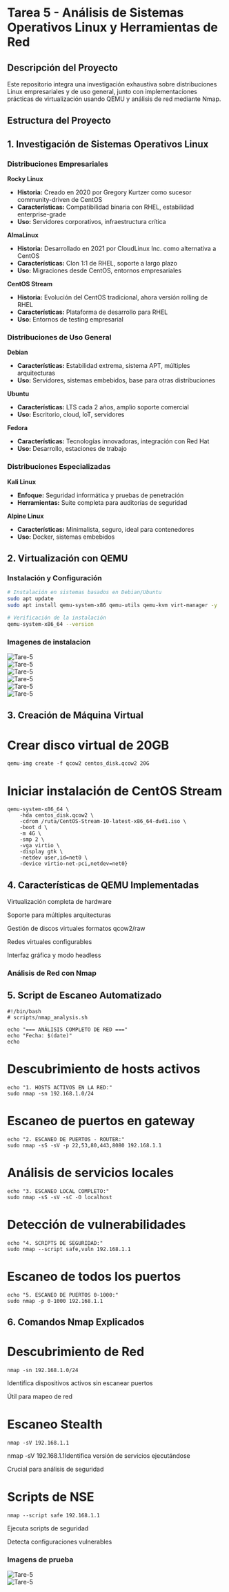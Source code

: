 # Tarea 5 - Análisis de Sistemas Operativos Linux y Herramientas de Red

## Descripción del Proyecto
Este repositorio integra una investigación exhaustiva sobre distribuciones Linux empresariales y de uso general, junto con implementaciones prácticas de virtualización usando QEMU y análisis de red mediante Nmap.

## Estructura del Proyecto


## 1. Investigación de Sistemas Operativos Linux

### Distribuciones Empresariales

**Rocky Linux**
- **Historia:** Creado en 2020 por Gregory Kurtzer como sucesor community-driven de CentOS
- **Características:** Compatibilidad binaria con RHEL, estabilidad enterprise-grade
- **Uso:** Servidores corporativos, infraestructura crítica

**AlmaLinux**
- **Historia:** Desarrollado en 2021 por CloudLinux Inc. como alternativa a CentOS
- **Características:** Clon 1:1 de RHEL, soporte a largo plazo
- **Uso:** Migraciones desde CentOS, entornos empresariales

**CentOS Stream**
- **Historia:** Evolución del CentOS tradicional, ahora versión rolling de RHEL
- **Características:** Plataforma de desarrollo para RHEL
- **Uso:** Entornos de testing empresarial

### Distribuciones de Uso General

**Debian**
- **Características:** Estabilidad extrema, sistema APT, múltiples arquitecturas
- **Uso:** Servidores, sistemas embebidos, base para otras distribuciones

**Ubuntu**
- **Características:** LTS cada 2 años, amplio soporte comercial
- **Uso:** Escritorio, cloud, IoT, servidores

**Fedora**
- **Características:** Tecnologías innovadoras, integración con Red Hat
- **Uso:** Desarrollo, estaciones de trabajo

### Distribuciones Especializadas

**Kali Linux**
- **Enfoque:** Seguridad informática y pruebas de penetración
- **Herramientas:** Suite completa para auditorías de seguridad

**Alpine Linux**
- **Características:** Minimalista, seguro, ideal para contenedores
- **Uso:** Docker, sistemas embebidos

## 2. Virtualización con QEMU

### Instalación y Configuración

```bash
# Instalación en sistemas basados en Debian/Ubuntu
sudo apt update
sudo apt install qemu-system-x86 qemu-utils qemu-kvm virt-manager -y

# Verificación de la instalación
qemu-system-x86_64 --version
```
### Imagenes de instalacion 
![Tare-5](1.jpg)  
![Tare-5](2.jpg)  
![Tare-5](3.jpg)  
![Tare-5](4.jpg)  
![Tare-5](5.jpg)  
![Tare-5](6.jpg)  

## 3. Creación de Máquina Virtual
# Crear disco virtual de 20GB
```
qemu-img create -f qcow2 centos_disk.qcow2 20G
```
# Iniciar instalación de CentOS Stream
```
qemu-system-x86_64 \
    -hda centos_disk.qcow2 \
    -cdrom /ruta/CentOS-Stream-10-latest-x86_64-dvd1.iso \
    -boot d \
    -m 4G \
    -smp 2 \
    -vga virtio \
    -display gtk \
    -netdev user,id=net0 \
    -device virtio-net-pci,netdev=net0}
```
## 4. Características de QEMU Implementadas
Virtualización completa de hardware

Soporte para múltiples arquitecturas

Gestión de discos virtuales formatos qcow2/raw

Redes virtuales configurables

Interfaz gráfica y modo headless
### Análisis de Red con Nmap
## 5. Script de Escaneo Automatizado
```
#!/bin/bash
# scripts/nmap_analysis.sh

echo "=== ANÁLISIS COMPLETO DE RED ==="
echo "Fecha: $(date)"
echo
```
# Descubrimiento de hosts activos
```
echo "1. HOSTS ACTIVOS EN LA RED:"
sudo nmap -sn 192.168.1.0/24
```

# Escaneo de puertos en gateway
```
echo "2. ESCANEO DE PUERTOS - ROUTER:"
sudo nmap -sS -sV -p 22,53,80,443,8080 192.168.1.1
```
# Análisis de servicios locales
```
echo "3. ESCANEO LOCAL COMPLETO:"
sudo nmap -sS -sV -sC -O localhost
```
# Detección de vulnerabilidades
```
echo "4. SCRIPTS DE SEGURIDAD:"
sudo nmap --script safe,vuln 192.168.1.1
```
# Escaneo de todos los puertos
```
echo "5. ESCANEO DE PUERTOS 0-1000:"
sudo nmap -p 0-1000 192.168.1.1
```
## 6. Comandos Nmap Explicados
# Descubrimiento de Red
```
nmap -sn 192.168.1.0/24
```
Identifica dispositivos activos sin escanear puertos

Útil para mapeo de red

# Escaneo Stealth
```
nmap -sV 192.168.1.1
```
nmap -sV 192.168.1.1Identifica versión de servicios ejecutándose

Crucial para análisis de seguridad

# Scripts de NSE

```
nmap --script safe 192.168.1.1
```
Ejecuta scripts de seguridad

Detecta configuraciones vulnerables

### Imagens de prueba 
![Tare-5](7.jpg)  
![Tare-5](8.jpg)  

